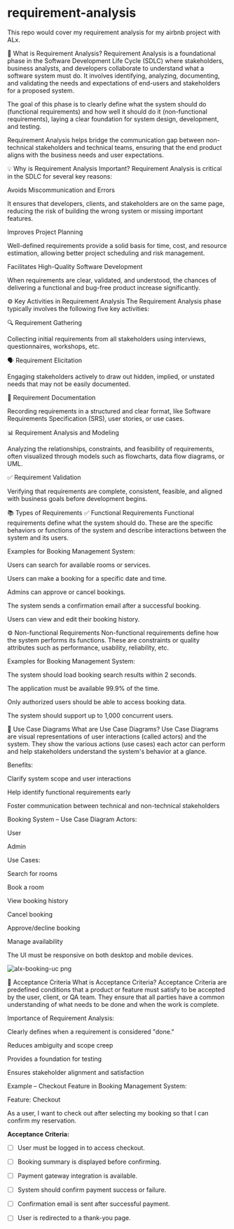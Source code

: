 # requirement-analysis
This repo would cover my requirement analysis for my airbnb project with ALx. 

📌 What is Requirement Analysis?
Requirement Analysis is a foundational phase in the Software Development Life Cycle (SDLC) where stakeholders, business analysts, and developers collaborate to understand what a software system must do. It involves identifying, analyzing, documenting, and validating the needs and expectations of end-users and stakeholders for a proposed system.

The goal of this phase is to clearly define what the system should do (functional requirements) and how well it should do it (non-functional requirements), laying a clear foundation for system design, development, and testing.

Requirement Analysis helps bridge the communication gap between non-technical stakeholders and technical teams, ensuring that the end product aligns with the business needs and user expectations.

💡 Why is Requirement Analysis Important?
Requirement Analysis is critical in the SDLC for several key reasons:

Avoids Miscommunication and Errors

It ensures that developers, clients, and stakeholders are on the same page, reducing the risk of building the wrong system or missing important features.

Improves Project Planning

Well-defined requirements provide a solid basis for time, cost, and resource estimation, allowing better project scheduling and risk management.

Facilitates High-Quality Software Development

When requirements are clear, validated, and understood, the chances of delivering a functional and bug-free product increase significantly.

⚙️ Key Activities in Requirement Analysis
The Requirement Analysis phase typically involves the following five key activities:

🔍 Requirement Gathering

Collecting initial requirements from all stakeholders using interviews, questionnaires, workshops, etc.

🗣️ Requirement Elicitation

Engaging stakeholders actively to draw out hidden, implied, or unstated needs that may not be easily documented.

📝 Requirement Documentation

Recording requirements in a structured and clear format, like Software Requirements Specification (SRS), user stories, or use cases.

📊 Requirement Analysis and Modeling

Analyzing the relationships, constraints, and feasibility of requirements, often visualized through models such as flowcharts, data flow diagrams, or UML.

✅ Requirement Validation

Verifying that requirements are complete, consistent, feasible, and aligned with business goals before development begins.

📚 Types of Requirements
✅ Functional Requirements
Functional requirements define what the system should do. These are the specific behaviors or functions of the system and describe interactions between the system and its users.

Examples for Booking Management System:

Users can search for available rooms or services.

Users can make a booking for a specific date and time.

Admins can approve or cancel bookings.

The system sends a confirmation email after a successful booking.

Users can view and edit their booking history.

⚙️ Non-functional Requirements
Non-functional requirements define how the system performs its functions. These are constraints or quality attributes such as performance, usability, reliability, etc.

Examples for Booking Management System:

The system should load booking search results within 2 seconds.

The application must be available 99.9% of the time.

Only authorized users should be able to access booking data.

The system should support up to 1,000 concurrent users.

🎯 Use Case Diagrams
What are Use Case Diagrams?
Use Case Diagrams are visual representations of user interactions (called actors) and the system. They show the various actions (use cases) each actor can perform and help stakeholders understand the system's behavior at a glance.

Benefits:

Clarify system scope and user interactions

Help identify functional requirements early

Foster communication between technical and non-technical stakeholders

Booking System – Use Case Diagram
Actors:

User

Admin

Use Cases:

Search for rooms

Book a room

View booking history

Cancel booking

Approve/decline booking

Manage availability

The UI must be responsive on both desktop and mobile devices.

![alx-booking-uc png](https://github.com/user-attachments/assets/b21f5cef-691b-4d3a-a1ab-a90b5345f68f) 

📏 Acceptance Criteria
What is Acceptance Criteria?
Acceptance Criteria are predefined conditions that a product or feature must satisfy to be accepted by the user, client, or QA team. They ensure that all parties have a common understanding of what needs to be done and when the work is complete.

Importance of Requirement Analysis:

Clearly defines when a requirement is considered "done."

Reduces ambiguity and scope creep

Provides a foundation for testing

Ensures stakeholder alignment and satisfaction

Example – Checkout Feature in Booking Management System:

Feature: Checkout

As a user, I want to check out after selecting my booking so that I can confirm my reservation.

**Acceptance Criteria:**
- [ ] User must be logged in to access checkout.
- [ ] Booking summary is displayed before confirming.
- [ ] Payment gateway integration is available.
- [ ] System should confirm payment success or failure.
- [ ] Confirmation email is sent after successful payment.
- [ ] User is redirected to a thank-you page.



